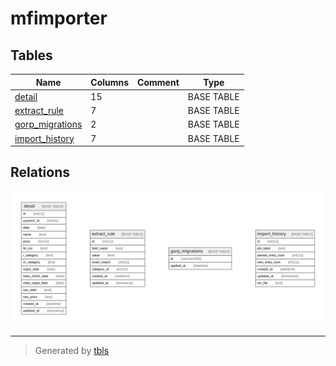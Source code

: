 # mfimporter

## Tables

| Name | Columns | Comment | Type |
| ---- | ------- | ------- | ---- |
| [detail](detail.md) | 15 |  | BASE TABLE |
| [extract_rule](extract_rule.md) | 7 |  | BASE TABLE |
| [gorp_migrations](gorp_migrations.md) | 2 |  | BASE TABLE |
| [import_history](import_history.md) | 7 |  | BASE TABLE |

## Relations

![er](schema.svg)

---

> Generated by [tbls](https://github.com/k1LoW/tbls)
